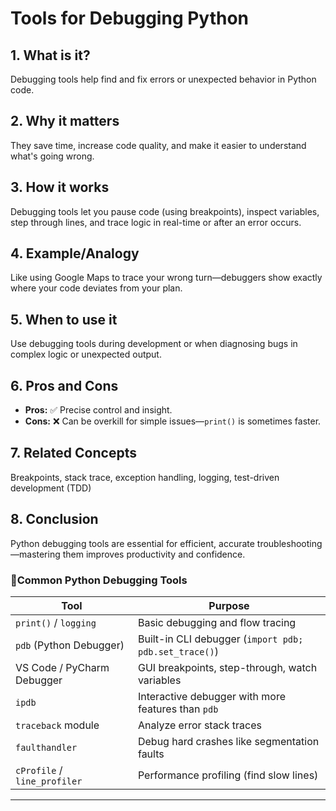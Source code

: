 # Tools for Debugging Python

## 1. What is it?
Debugging tools help find and fix errors or unexpected behavior in Python code.

## 2. Why it matters
They save time, increase code quality, and make it easier to understand what's going wrong.

## 3. How it works
Debugging tools let you pause code (using breakpoints), inspect variables, step through lines, and trace logic in real-time or after an error occurs.

## 4. Example/Analogy
Like using Google Maps to trace your wrong turn—debuggers show exactly where your code deviates from your plan.

## 5. When to use it
Use debugging tools during development or when diagnosing bugs in complex logic or unexpected output.

## 6. Pros and Cons
- **Pros:** ✅ Precise control and insight.
- **Cons:** ❌ Can be overkill for simple issues—`print()` is sometimes faster.

## 7. Related Concepts
Breakpoints, stack trace, exception handling, logging, test-driven development (TDD)

## 8. Conclusion
Python debugging tools are essential for efficient, accurate troubleshooting—mastering them improves productivity and confidence.

### 🔹Common Python Debugging Tools

| Tool                        | Purpose                                              |
|-----------------------------|------------------------------------------------------|
| `print()` / `logging`       | Basic debugging and flow tracing                     |
| `pdb` (Python Debugger)     | Built-in CLI debugger (`import pdb; pdb.set_trace()`)|
| VS Code / PyCharm Debugger  | GUI breakpoints, step-through, watch variables       |
| `ipdb`                      | Interactive debugger with more features than `pdb`   |
| `traceback` module          | Analyze error stack traces                           |
| `faulthandler`              | Debug hard crashes like segmentation faults          |
| `cProfile` / `line_profiler`| Performance profiling (find slow lines)              |

---
